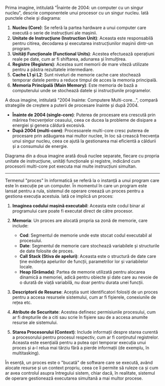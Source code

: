 
Prima imagine, intitulată "Înainte de 2004: un computer cu un singur nucleu", descrie componentele unui procesor cu un singur nucleu. Iată punctele cheie și diagrama:

1. **Nucleu (Core)**: Se referă la partea hardware a unui computer care execută o serie de instrucțiuni ale mașinii.
2. **Unitate de Instrucțiune (Instruction Unit)**: Aceasta este responsabilă pentru citirea, decodarea și executarea instrucțiunilor mașinii dintr-un program.
3. **Unități Funcționale (Functional Units)**: Acestea efectuează operațiuni reale pe date, cum ar fi shiftarea, adunarea și înmulțirea.
4. **Registre (Registers)**: Acestea sunt memorii de mare viteză utilizate pentru a păstra rezultatele intermediare.
5. **Cache L1 și L2**: Sunt niveluri de memorie cache care stochează temporar datele pentru a reduce timpul de acces la memoria principală.
6. **Memoria Principală (Main Memory)**: Este memoria de bază a computerului unde se stochează datele și instrucțiunile programelor.

A doua imagine, intitulată "2004 înainte: Computere Multi-core...", compară strategiile de creștere a puterii de procesare înainte și după 2004.

- **Înainte de 2004 (single-core)**: Puterea de procesare era crescută prin mărirea frecvențelor ceasului, ceea ce ducea la probleme de disipare a energiei și genera căldură excesivă.
- **După 2004 (multi-core)**: Procesoarele multi-core cresc puterea de procesare prin adăugarea mai multor nuclee, în loc să crească frecvența unui singur nucleu, ceea ce ajută la gestionarea mai eficientă a căldurii și a consumului de energie.

Diagrama din a doua imagine arată două nuclee separate, fiecare cu propria unitate de instrucțiune, unități funcționale și registre, indicând cum procesorii multi-core pot executa mai multe instrucțiuni simultan.
__________________________________________________________________________________________________________________

Termenul "proces" în informatică se referă la o instanță a unui program care este în execuție pe un computer. În momentul în care un program este lansat pentru a rula, sistemul de operare creează un proces pentru a gestiona execuția acestuia. Iată ce implică un proces:

1. **Imaginea codului mașină executabil**: Aceasta este codul binar al programului care poate fi executat direct de către procesor.

2. **Memoria**: Un proces are alocată propria sa zonă de memorie, care include:
   - **Cod**: Segmentul de memorie unde este stocat codul executabil al procesului.
   - **Date**: Segmentul de memorie care stochează variabilele și structurile de date folosite de proces.
   - **Call Stack (Stiva de apeluri)**: Aceasta este o structură de date care ține evidența apelurilor de funcții, parametrilor lor și variabilelor locale.
   - **Heap (Grămada)**: Partea de memorie utilizată pentru alocarea dinamică a memoriei, adică pentru obiecte și date care au nevoie de o durată de viață variabilă, nu doar pentru durata unei funcții.

3. **Descriptorii de Resurse**: Aceștia sunt identificatori folosiți de un proces pentru a accesa resursele sistemului, cum ar fi fișierele, conexiunile de rețea etc.

4. **Atribute de Securitate**: Acestea definesc permisiunile procesului, cum ar fi drepturile de a citi sau scrie în fișiere sau de a accesa anumite resurse ale sistemului.

5. **Starea Procesorului (Context)**: Include informații despre starea curentă a procesorului pentru procesul respectiv, cum ar fi conținutul registrelor. Aceasta este esențială pentru a putea opri temporar execuția unui proces și a-l relua mai târziu fără a pierde informații (de exemplu, în multitasking).

În esență, un proces este o "bucată" de software care se execută, având alocate resurse și un context propriu, ceea ce îi permite să ruleze ca și cum ar avea controlul asupra întregului sistem, chiar dacă, în realitate, sistemul de operare gestionează executarea simultană a mai multor procese.
